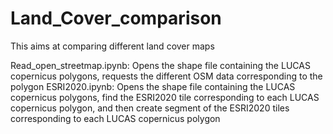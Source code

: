 # Land_Cover_comparison

This aims at comparing different land cover maps


Read_open_streetmap.ipynb: Opens the shape file containing the LUCAS copernicus polygons, requests the different OSM data corresponding to the polygon
ESRI2020.ipynb: Opens the shape file containing the LUCAS copernicus polygons, find the ESRI2020 tile corresponding to each LUCAS copernicus polygon, and then create segment of the ESRI2020 tiles corresponding to each LUCAS copernicus polygon
